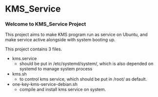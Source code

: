 # KMS_Service

### Welcome to KMS_Service Project

This project aims to make KMS program run as service on Ubuntu, and make service active alongside with system booting up.

This project contains 3 files.

- kms.service
  - should be put in /etc/systemd/system/, which is also depended on systemd to manage system process
- kms.sh
  - to control kms service, which should be put in /root/ as default.
- one-key-kms-service-debian.sh
  - compile and install kms service on system.

